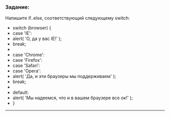 ### Задание: 
Напишите if..else, соответствующий следующему switch:

* switch (browser) {
*  case 'IE':
*    alert( 'О, да у вас IE!' );
*    break;
*
*  case 'Chrome':
*  case 'Firefox':
*  case 'Safari':
*  case 'Opera':
*    alert( 'Да, и эти браузеры мы поддерживаем' );
*    break;
*
*  default:
*    alert( 'Мы надеемся, что и в вашем браузере все ок!' );
* }
***